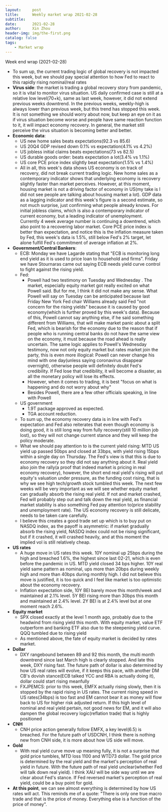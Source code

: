 ```yaml
---
layout:     post
title:      Weekly market wrap 2021-02-28
subtitle:   
date:       2021-02-28
author:     Xin Zhou
header-img: img/the-first.png
catalog: false
tags:
    - Market wrap
---
```


Week end wrap (2021-02-28) 
* To sum up, the current trading logic of global recovery is not impacted this week, but we should pay special attention to how Fed to react to this rapidly rising nominal/real rates
* **Virus side**: the market is trading a global recovery story from pandemic, so it is vital to monitor virus situation. US daily confirmed case is still at a relative low level(70+k), same as last week, however, it did not extend previous weeks downtrend. In the previous weeks, weekly-high is always lower than previous week, but this trend has stopped this week. It is not something we should worry about now, but keep an eye on it as if virus situation become worse and people have same reaction function to it, it will impact economy recovery. In general, the market still perceive the virus situation is becoming better and better.
* **Economic data**:  
    * US new home sales beats expectations(92.3 vs 85.6) 
    * US 20Q4 GDP revised down 0.1% vs expectation(4.1% vs 4.2%)
    * US jobless initial claims beats expectations(73 vs 82.5)
    * US durable goods order: beats expectation a lot(3.4% vs 1.1%)
    * US core PCE price index slightly beat expectation(1.5% vs 1.4%)
    * All in all, this week's data shows US economy is on track of recovery, did not break current trading logic. New home sales as a contemporary indicator shows that underlying economy is recovery slightly faster than market perceives. However, at this moment, housing market is not a driving factor of economy in US(my take is I did not see people are talking about housing market a lot).  GDP data as a lagging indicator and this week's figure is a second estimate, so not much surprise, just confirming what people already knows.  For initial jobless claims, which is also a contemporary indicator of current economy, but a leading indicator of unemployment. Currently 4 week average number is continuing a downtrend, which  also point to a recovering labor market.  Core PCE price index is better than expectation, and notice this is the inflation measure taken by Fed, this week's data is 1.5%, still below Fed's 2% target, let alone fulfill Fed's commitment of average inflation at 2%.
* **Government/Central Bankers**: 
    * ECB: Monday we have Lagarde stating that "ECB is monitoring long end yield as it is used to price loan to household and firms". Friday we have Stournaras came out saying ECB needs yield curve control to fight against the rising yield.
    * Fed: 
        * Powell had two testimony on Tuesday and Wednesday . The market, especially equity market got really excited on what Powell said. But for me, I think it did not make any sense. What Powell will say on Tuesday can be anticipated because last Friday New York Fed chair Williams already said Fed "not concern for the rising yields" because it is caused by good economy(which is further proved by this week's data). Because of this, Powell cannot say anything else, if he said something different from Williams, that will make market panic about a split Fed, which is bearish for the economy due to the reason that if people who is running central banks do not have the same view on the economy, it must because the road ahead is really uncertain.  The same logic applies to Powell's Wednesday testimony, now not only equity market but rates market join the party, this is even more illogical: Powell can never change his mind with one day(unless saying coronavirus disappear overnight), otherwise people will definitely doubt Fed's credibility. If Fed lose that credibility, it will become a disaster, as all the monetary policy will lose its effects.  
        * However, when it comes to trading, it is best "focus on what is happening and do not worry about why"
        * Besides Powell, there are a few other officials speaking, in line with Powell
    * US government
        * 1.9T package approved as expected.
        * TGA account reduction. 
    * To sum up, the economy recovery data is in line with Fed's expectation and Fed also reiterates that even though economy is doing good, it is still long way from fully recovery(still 10 million job lost), so they will not change current stance and they will keep the policy moderate. 
    * What we should pay attention to is the current yield rising: MTD US yield up passed 50bps and closed at 33bps, with yield rising 15bps within a single day on Thursday. The Fed's view is that this is due to economy recovery so they did not say anything about it. Real yield also join the rally(a proof that indeed market is pricing in real economy recovery), however, the short end real yield's rising will put equity's valuation under pressure, as  the funding cost rising, that is why we see high tech/growth stock tumbled this week.  The next few weeks will be very important as we will see whether equity market can gradually absorb the rising real yield. If not and market crashed, Fed will probably step out and talk down the real yield, as financial market stability is also something Fed pay attention to(price stability and unemployment rate). The US economy recovery is still delicate, needs to be taken care carefully. 
    * I believe this creates a good trade set up which is to  buy put on NASDQ index, as the payoff is asymmetric: if market gradually absorb the rising yield, NASDQ index could not be rising significant, but if it crashed, it will crashed heavily, and at this moment the implied vol is still relatively cheap.
* **US rates**
    * A huge move in US rates this week. 10Y nominal up 25bps during the high and breached 1.6%, the highest since last 02-21, which is even before the pandemic in US.  MTD yield closed 34 bps higher. 10Y real yield same pattern as nominal, ups more than 20bps during weekly high and more than 40bps during monthly high. I did not believe this move is justified, it is too quick and I feel like market is too optimistic about the economy recovery.
    * Inflation expectation side, 10Y BEI barely move this month/week and maintained at 2.1% level. 5Y BEI rising more than 30bps this month and maintained at 2.4% level. 2Y BEI is at 2.4% level but at one moment reach 2.6%.
* **Equity market**
    * SPX closed exactly at the level 1 month ago, probably due to the headwind from rising yield this month.  With equity market, value ETF outperform and banking ETF also due to the steepening yield curve.  QQQ tumbled due to rising yield
    * As mentioned above, the fate of equity market is decided by rates market.
* **Dollar**
    * DXY rangebound between 89 and 92 this month, the multi month downtrend since last March high is clearly stopped.  And late this week, DXY rising fast. The future path of dollar is also determined by how US real rates will evolve, if it keeps this pace,  with another DM CB's dovish stance(ECB talked YCC and RBA is actually doing it), dollar could start rising meanfully
    * FXJPEMCS: prior to this week, EMFX actually rising slowly, then it is stopped by the rapid rising in US rates. The current rising speed in US rates(34bps) is too fast and EM cannot bear it  as money will flow back to US for higher risk adjusted return. If this high level of nominal and real yield pertain, not good news for EM, and it will also dampen the global recovery logic(reflation trade) that is highly positioned 
* **CNH**
    * CNH price action generally follow EMFX, a key level(6.5) is breached. For the future path of USDCNH, I think there is nothing new from CNH side, it is more about how US side will move. 
* **Gold**
    * With real yield curve move up meaning fully, it is not a surprise that gold price tumbles, MTD loss 1100 and WTD73 dollar. The gold price is determined by the real yield and the market's perception of real yield in future. With the future path of real yield unclear(whether Fed will talk down real yield). I think XAU will be side way until we are clear about Fed's stance. If Fed reversed market's perception  of real yield, could be a buy point for gold.
* **At this point**, we can see almost everything is determined by how US rates will act. This reminds me of a quote: "There is only one true macro trade and that is the price of money. Everything else is a function of the price of money". 
